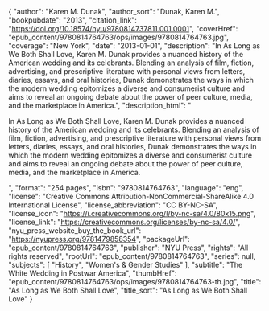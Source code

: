 {
  "author": "Karen M. Dunak",
  "author_sort": "Dunak, Karen M.",
  "bookpubdate": "2013",
  "citation_link": "https://doi.org/10.18574/nyu/9780814737811.001.0001",
  "coverHref": "epub_content/9780814764763/ops/images/9780814764763.jpg",
  "coverage": "New York",
  "date": "2013-01-01",
  "description": "In As Long as We Both Shall Love, Karen M. Dunak provides a nuanced history of the American wedding and its celebrants. Blending an analysis of film, fiction, advertising, and prescriptive literature with personal views from letters, diaries, essays, and oral histories, Dunak demonstrates the ways in which the modern wedding epitomizes a diverse and consumerist culture and aims to reveal an ongoing debate about the power of peer culture, media, and the marketplace in America.",
  "description_html": "<p>In As Long as We Both Shall Love, Karen M. Dunak provides a nuanced history of the American wedding and its celebrants. Blending an analysis of film, fiction, advertising, and prescriptive literature with personal views from letters, diaries, essays, and oral histories, Dunak demonstrates the ways in which the modern wedding epitomizes a diverse and consumerist culture and aims to reveal an ongoing debate about the power of peer culture, media, and the marketplace in America.</p>",
  "format": "254 pages",
  "isbn": "9780814764763",
  "language": "eng",
  "license": "Creative Commons Attribution-NonCommercial-ShareAlike 4.0 International License",
  "license_abbreviation": "CC BY-NC-SA",
  "license_icon": "https://i.creativecommons.org/l/by-nc-sa/4.0/80x15.png",
  "license_link": "https://creativecommons.org/licenses/by-nc-sa/4.0/",
  "nyu_press_website_buy_the_book_url": "https://nyupress.org/9781479858354",
  "packageUrl": "epub_content/9780814764763",
  "publisher": "NYU Press",
  "rights": "All rights reserved",
  "rootUrl": "epub_content/9780814764763",
  "series": null,
  "subjects": [
    "History",
    "Women's & Gender Studies"
  ],
  "subtitle": "The White Wedding in Postwar America",
  "thumbHref": "epub_content/9780814764763/ops/images/9780814764763-th.jpg",
  "title": "As Long as We Both Shall Love",
  "title_sort": "As Long as We Both Shall Love"
}
